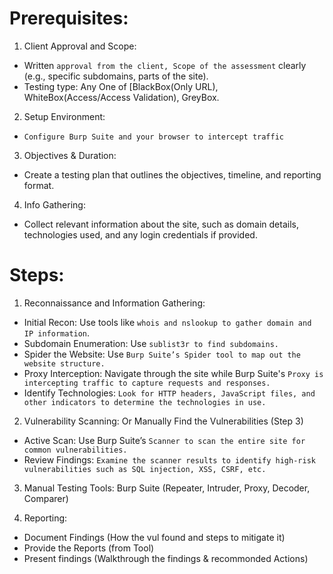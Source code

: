 # Prerequisites:
1. Client Approval and Scope:
- Written `approval from the client, Scope of the assessment` clearly (e.g., specific subdomains, parts of the site).
- Testing type: Any One of [BlackBox(Only URL), WhiteBox(Access/Access Validation), GreyBox.

2. Setup Environment:
- `Configure Burp Suite and your browser to intercept traffic`

3. Objectives & Duration:
- Create a testing plan that outlines the objectives, timeline, and reporting format.

4. Info Gathering:
- Collect relevant information about the site, such as domain details, technologies used, and any login credentials if provided.

# Steps:
1. Reconnaissance and Information Gathering:
- Initial Recon: Use tools like `whois and nslookup to gather domain and IP information`.
- Subdomain Enumeration: Use `sublist3r to find subdomains.`
- Spider the Website: Use `Burp Suite’s Spider tool to map out the website structure.`
- Proxy Interception: Navigate through the site while Burp Suite's `Proxy is intercepting traffic to capture requests and responses.`
- Identify Technologies: `Look for HTTP headers, JavaScript files, and other indicators to determine the technologies in use.`

2. Vulnerability Scanning: Or Manually Find the Vulnerabilities (Step 3)
- Active Scan: Use Burp Suite’s `Scanner to scan the entire site for common vulnerabilities.`
- Review Findings: `Examine the scanner results to identify high-risk vulnerabilities such as SQL injection, XSS, CSRF, etc.`

3.  Manual Testing
Tools: Burp Suite (Repeater, Intruder, Proxy, Decoder, Comparer)

4. Reporting:
- Document Findings (How the vul found and steps to mitigate it)
- Provide the Reports (from Tool)
- Present findings (Walkthrough the findings & recommonded Actions)

